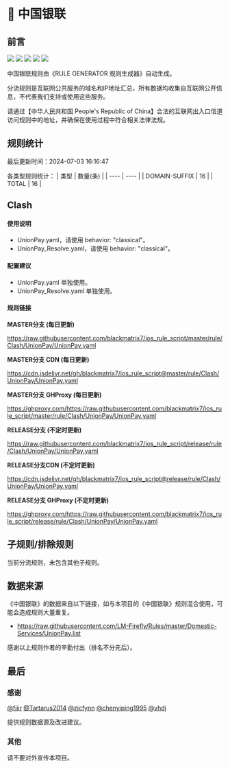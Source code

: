 # 🧸 中国银联

## 前言

![](https://shields.io/badge/-移除重复规则-ff69b4) ![](https://shields.io/badge/-DOMAIN与DOMAIN--SUFFIX合并-green) ![](https://shields.io/badge/-DOMAIN--SUFFIX间合并-critical) ![](https://shields.io/badge/-DOMAIN--SUFFIX与DOMAIN--KEYWORD合并-blue) ![](https://shields.io/badge/-IP--CIDR(6)合并-blueviolet) 

中国银联规则由《RULE GENERATOR 规则生成器》自动生成。

分流规则是互联网公共服务的域名和IP地址汇总，所有数据均收集自互联网公开信息，不代表我们支持或使用这些服务。

请通过【中华人民共和国 People's Republic of China】合法的互联网出入口信道访问规则中的地址，并确保在使用过程中符合相关法律法规。

## 规则统计

最后更新时间：2024-07-03 16:16:47

各类型规则统计：
| 类型 | 数量(条)  | 
| ---- | ----  |
| DOMAIN-SUFFIX | 16  | 
| TOTAL | 16  | 


## Clash 

#### 使用说明
- UnionPay.yaml，请使用 behavior: "classical"。
- UnionPay_Resolve.yaml，请使用 behavior: "classical"。

#### 配置建议
- UnionPay.yaml 单独使用。
- UnionPay_Resolve.yaml 单独使用。

#### 规则链接
**MASTER分支 (每日更新)**

https://raw.githubusercontent.com/blackmatrix7/ios_rule_script/master/rule/Clash/UnionPay/UnionPay.yaml

**MASTER分支 CDN (每日更新)**

https://cdn.jsdelivr.net/gh/blackmatrix7/ios_rule_script@master/rule/Clash/UnionPay/UnionPay.yaml

**MASTER分支 GHProxy (每日更新)**

https://ghproxy.com/https://raw.githubusercontent.com/blackmatrix7/ios_rule_script/master/rule/Clash/UnionPay/UnionPay.yaml

**RELEASE分支 (不定时更新)**

https://raw.githubusercontent.com/blackmatrix7/ios_rule_script/release/rule/Clash/UnionPay/UnionPay.yaml

**RELEASE分支CDN (不定时更新)**

https://cdn.jsdelivr.net/gh/blackmatrix7/ios_rule_script@release/rule/Clash/UnionPay/UnionPay.yaml

**RELEASE分支 GHProxy (不定时更新)**

https://ghproxy.com/https://raw.githubusercontent.com/blackmatrix7/ios_rule_script/release/rule/Clash/UnionPay/UnionPay.yaml

## 子规则/排除规则


当前分流规则，未包含其他子规则。

## 数据来源

《中国银联》的数据来自以下链接，如与本项目的《中国银联》规则混合使用，可能会造成规则大量重复。

- https://raw.githubusercontent.com/LM-Firefly/Rules/master/Domestic-Services/UnionPay.list


感谢以上规则作者的辛勤付出（排名不分先后）。

## 最后

### 感谢

[@fiiir](https://github.com/fiiir) [@Tartarus2014](https://github.com/Tartarus2014) [@zjcfynn](https://github.com/zjcfynn) [@chenyiping1995](https://github.com/chenyiping1995) [@vhdj](https://github.com/vhdj)

提供规则数据源及改进建议。

### 其他

请不要对外宣传本项目。